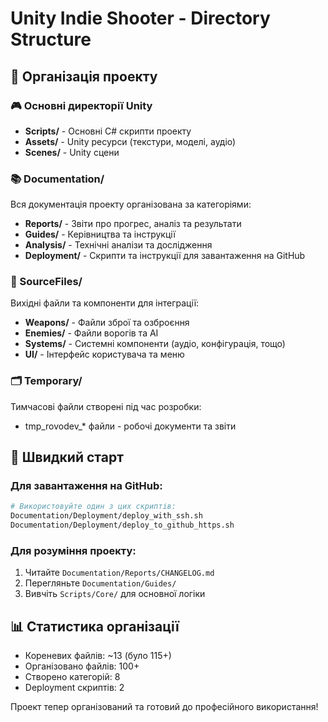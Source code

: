 # Unity Indie Shooter - Directory Structure

## 📁 Організація проекту

### 🎮 Основні директорії Unity
- **Scripts/** - Основні C# скрипти проекту
- **Assets/** - Unity ресурси (текстури, моделі, аудіо)
- **Scenes/** - Unity сцени

### 📚 Documentation/
Вся документація проекту організована за категоріями:

- **Reports/** - Звіти про прогрес, аналіз та результати
- **Guides/** - Керівництва та інструкції
- **Analysis/** - Технічні аналізи та дослідження  
- **Deployment/** - Скрипти та інструкції для завантаження на GitHub

### 📄 SourceFiles/
Вихідні файли та компоненти для інтеграції:

- **Weapons/** - Файли зброї та озброєння
- **Enemies/** - Файли ворогів та AI
- **Systems/** - Системні компоненти (аудіо, конфігурація, тощо)
- **UI/** - Інтерфейс користувача та меню

### 🗂️ Temporary/
Тимчасові файли створені під час розробки:
- tmp_rovodev_* файли - робочі документи та звіти

## 🚀 Швидкий старт

### Для завантаження на GitHub:
```bash
# Використовуйте один з цих скриптів:
Documentation/Deployment/deploy_with_ssh.sh
Documentation/Deployment/deploy_to_github_https.sh
```

### Для розуміння проекту:
1. Читайте `Documentation/Reports/CHANGELOG.md`
2. Перегляньте `Documentation/Guides/`
3. Вивчіть `Scripts/Core/` для основної логіки

## 📊 Статистика організації

- Кореневих файлів: ~13 (було 115+)
- Організовано файлів: 100+
- Створено категорій: 8
- Deployment скриптів: 2

Проект тепер організований та готовий до професійного використання!

